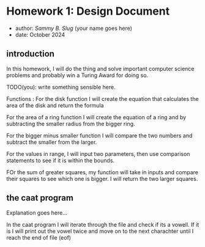 # Homework 1: Design Document

  * author: *Sammy B. Slug* (your name goes here)
  * date: October 2024

## introduction

In this homework, I will do the thing and solve important computer science
problems and probably win a Turing Award for doing so.

TODO(you): write something sensible here.

Functions : 
For the disk function I will create the equation that calculates the area of the disk and return the formula

For the area of a ring function I will create the equation of a ring and by subtracting the smaller radius from the bigger ring.

For the bigger minus smaller function I will compare the two numbers and subtract the smaller from the larger.

For the values in range, I will input two parameters, then use comparison statements to see if it is within the bounds.

FOr the sum of greater squares, my function will take in inputs and compare their squares to see which one is bigger.
I will return the two larger squares.

## the caat program
Explanation goes here...

In the caat program I will iterate through the file and check if its a vowell. If it is I will print out the vowel twice and move on to the next charachter until I reach the end of file (eof)
